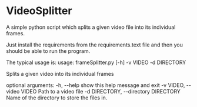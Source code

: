 # VideoSplitter
A simple python script which splits a given video file into its individual frames.

Just install the requirements from the requirements.text file and then you should be able to run the program.

The typical usage is:
usage: frameSplitter.py [-h] -v VIDEO -d DIRECTORY

Splits a given video into its individual frames

optional arguments:
  -h, --help            show this help message and exit
  -v VIDEO, --video VIDEO
                        Path to a video file
  -d DIRECTORY, --directory DIRECTORY
                        Name of the directory to store the files in.
